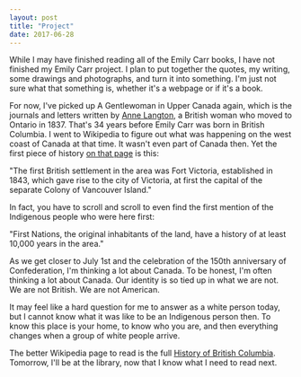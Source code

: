 ```yaml
---
layout: post
title: "Project"
date: 2017-06-28
---
```


While I may have finished reading all of the Emily Carr books, I have not finished my Emily Carr project. I plan to put together the quotes, my writing, some drawings and photographs, and turn it into something. I'm just not sure what that something is, whether it's a webpage or if it's a book.

For now, I've picked up A Gentlewoman in Upper Canada again, which is the journals and letters written by <a href="https://en.wikipedia.org/wiki/Anne_Langton?wprov=sfsi1">Anne Langton</a>, a British woman who moved to Ontario in 1837. That's 34 years before Emily Carr was born in British Columbia. I went to Wikipedia to figure out what was happening on the west coast of Canada at that time. It wasn't even part of Canada then. Yet the first piece of history <a href="https://en.m.wikipedia.org/wiki/British_Columbia">on that page</a> is this:

"The first British settlement in the area was Fort Victoria, established in 1843, which gave rise to the city of Victoria, at first the capital of the separate Colony of Vancouver Island."

In fact, you have to scroll and scroll to even find the first mention of the Indigenous people who were here first:

"First Nations, the original inhabitants of the land, have a history of at least 10,000 years in the area."

As we get closer to July 1st and the celebration of the 150th anniversary of Confederation, I'm thinking a lot about Canada. To be honest, I'm often thinking a lot about Canada. Our identity is so tied up in what we are not. We are not British. We are not American.

It may feel like a hard question for me to answer as a white person today, but I cannot know what it was like to be an Indigenous person then. To know this place is your home, to know who you are, and then everything changes when a group of white people arrive.

The better Wikipedia page to read is the full <a href="https://en.m.wikipedia.org/wiki/History_of_British_Columbia">History of British Columbia</a>. Tomorrow, I'll be at the library, now that I know what I need to read next.
